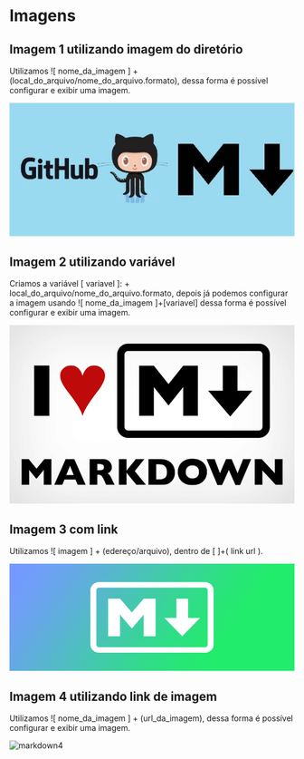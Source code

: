 # Imagens

## Imagem 1 utilizando imagem do diretório
Utilizamos ![ nome_da_imagem ] + (local_do_arquivo/nome_do_arquivo.formato), dessa forma é possível configurar e exibir uma imagem.

![markdown](imagens/img_markdown.jpg)

## Imagem 2 utilizando variável
Criamos a variável [ variavel ]: + local_do_arquivo/nome_do_arquivo.formato, depois já podemos configurar a imagem usando ![ nome_da_imagem ]+[variavel] dessa forma é possível configurar e exibir uma imagem.

[imageMarkdown]:imagens/s2_markdown.png

![markdown2][imageMarkdown]
## Imagem 3 com link
Utilizamos ![ imagem ] + (edereço/arquivo), dentro de [  ]+( link url ).

[![markdown3](imagens/markdown03.png)](https://informaticabrutta.it/markdown-guida/)
## Imagem 4 utilizando link de imagem
Utilizamos ![ nome_da_imagem ] + (url_da_imagem), dessa forma é possível configurar e exibir uma imagem.

![markdown4](https://i.vimeocdn.com/video/432547040_1280x720.jpg)
